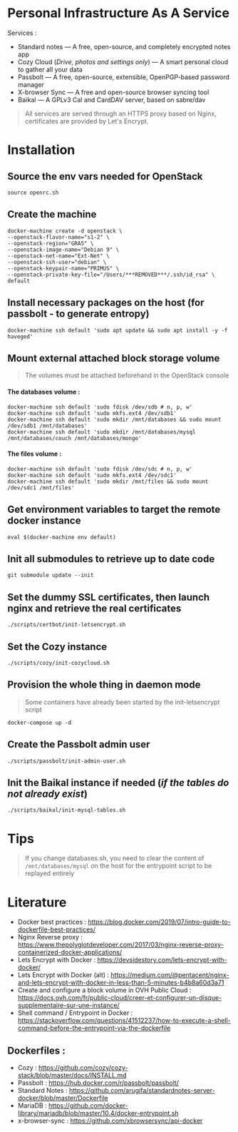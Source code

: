 # Personal Infrastructure As A Service

Services :

  - Standard notes — A free, open-source, and completely encrypted notes app
  - Cozy Cloud (_Drive, photos and settings only_) — A smart personal cloud to gather all your data
  - Passbolt — A free, open-source, extensible, OpenPGP-based password manager
  - X-browser Sync — A free and open-source browser syncing tool
  - Baïkal — A GPLv3 Cal and CardDAV server, based on sabre/dav

> All services are served through an HTTPS proxy based on Nginx, certificates are provided by Let's Encrypt.

# Installation

## Source the env vars needed for OpenStack

    source openrc.sh

## Create the machine

    docker-machine create -d openstack \
    --openstack-flavor-name="s1-2" \
    --openstack-region="GRA5" \
    --openstack-image-name="Debian 9" \
    --openstack-net-name="Ext-Net" \
    --openstack-ssh-user="debian" \
    --openstack-keypair-name="PRIMUS" \
    --openstack-private-key-file="/Users/***REMOVED***/.ssh/id_rsa" \
    default

## Install necessary packages on the host (for passbolt - to generate entropy)

    docker-machine ssh default 'sudo apt update && sudo apt install -y -f haveged'

## Mount external attached block storage volume

> The volumes must be attached beforehand in the OpenStack console

#### The databases volume :

    docker-machine ssh default 'sudo fdisk /dev/sdb # n, p, w'
    docker-machine ssh default 'sudo mkfs.ext4 /dev/sdb1'
    docker-machine ssh default 'sudo mkdir /mnt/databases && sudo mount /dev/sdb1 /mnt/databases'
    docker-machine ssh default 'sudo mkdir /mnt/databases/mysql /mnt/databases/couch /mnt/databases/mongo'

#### The files volume :

    docker-machine ssh default 'sudo fdisk /dev/sdc # n, p, w'
    docker-machine ssh default 'sudo mkfs.ext4 /dev/sdc1'
    docker-machine ssh default 'sudo mkdir /mnt/files && sudo mount /dev/sdc1 /mnt/files'

## Get environment variables to target the remote docker instance

    eval $(docker-machine env default)

## Init all submodules to retrieve up to date code

    git submodule update --init

## Set the dummy SSL certificates, then launch nginx and retrieve the real certificates

    ./scripts/certbot/init-letsencrypt.sh

## Set the Cozy instance

    ./scripts/cozy/init-cozycloud.sh

## Provision the whole thing in daemon mode

> Some containers have already been started by the init-letsencrypt script

    docker-compose up -d

## Create the Passbolt admin user

    ./scripts/passbolt/init-admin-user.sh

## Init the Baikal instance if needed (_if the tables do not already exist_)

    ./scripts/baikal/init-mysql-tables.sh

# Tips

> If you change databases.sh, you need to clear the content of `/mnt/databases/mysql` on the host for the entrypoint script to be replayed entirely

# Literature

  - Docker best practices : https://blog.docker.com/2019/07/intro-guide-to-dockerfile-best-practices/
  - Nginx Reverse proxy : https://www.thepolyglotdeveloper.com/2017/03/nginx-reverse-proxy-containerized-docker-applications/
  - Lets Encrypt with Docker : https://devsidestory.com/lets-encrypt-with-docker/
  - Lets Encrypt with Docker (alt) : https://medium.com/@pentacent/nginx-and-lets-encrypt-with-docker-in-less-than-5-minutes-b4b8a60d3a71
  - Create and configure a block volume in OVH Public Cloud : https://docs.ovh.com/fr/public-cloud/creer-et-configurer-un-disque-supplementaire-sur-une-instance/
  - Shell command  / Entrypoint in Docker : https://stackoverflow.com/questions/41512237/how-to-execute-a-shell-command-before-the-entrypoint-via-the-dockerfile

## Dockerfiles :

  - Cozy : https://github.com/cozy/cozy-stack/blob/master/docs/INSTALL.md
  - Passbolt : https://hub.docker.com/r/passbolt/passbolt/
  - Standard Notes : https://github.com/arugifa/standardnotes-server-docker/blob/master/Dockerfile
  - MariaDB : https://github.com/docker-library/mariadb/blob/master/10.4/docker-entrypoint.sh
  - x-browser-sync : https://github.com/xbrowsersync/api-docker
